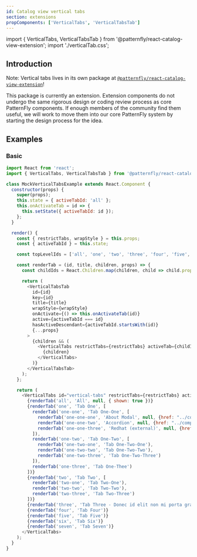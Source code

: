 ```yaml
---
id: Catalog view vertical tabs
section: extensions
propComponents: ['VerticalTabs', 'VerticalTabsTab']
---
```


import { VerticalTabs, VerticalTabsTab } from '@patternfly/react-catalog-view-extension';
import './verticalTab.css';

## Introduction
Note: Vertical tabs lives in its own package at [`@patternfly/react-catalog-view-extension`](https://www.npmjs.com/package/@patternfly/react-catalog-view-extension)!

This package is currently an extension. Extension components do not undergo the same rigorous design or coding review process as core PatternFly components. If enough members of the community find them useful, we will work to move them into our core PatternFly system by starting the design process for the idea.

## Examples
### Basic
```js
import React from 'react';
import { VerticalTabs, VerticalTabsTab } from '@patternfly/react-catalog-view-extension';

class MockVerticalTabsExample extends React.Component {
  constructor(props) {
    super(props);
    this.state = { activeTabId: 'all' };
    this.onActivateTab = id => {
      this.setState({ activeTabId: id });
    };
  }

  render() {
    const { restrictTabs, wrapStyle } = this.props;
    const { activeTabId } = this.state;

    const topLevelIds = ['all', 'one', 'two', 'three', 'four', 'five', 'six', 'seven'];

    const renderTab = (id, title, children, props) => {
      const childIds = React.Children.map(children, child => child.props.id);

      return (
        <VerticalTabsTab
          id={id}
          key={id}
          title={title}
          wrapStyle={wrapStyle}
          onActivate={() => this.onActivateTab(id)}
          active={activeTabId === id}
          hasActiveDescendant={activeTabId.startsWith(id)}
          {...props}
        >
          {children && (
            <VerticalTabs restrictTabs={restrictTabs} activeTab={childIds.includes(activeTabId)}>
              {children}
            </VerticalTabs>
          )}
        </VerticalTabsTab>
      );
    };

    return (
      <VerticalTabs id="vertical-tabs" restrictTabs={restrictTabs} activeTab={topLevelIds.includes(activeTabId)}>
        {renderTab('all', 'All', null, { shown: true })}
        {renderTab('one', 'Tab One', [
          renderTab('one-one', 'Tab One-One', [
            renderTab('one-one-one', 'About Modal', null, {href: "../components/about-modal"}),
            renderTab('one-one-two', 'Accordion', null, {href: "../components/accordion"}),
            renderTab('one-one-three', 'Redhat (external)', null, {href: "http://www.redhat.com"})
          ]),
          renderTab('one-two', 'Tab One-Two', [
            renderTab('one-two-one', 'Tab One-Two-One'),
            renderTab('one-two-two', 'Tab One-Two-Two'),
            renderTab('one-two-three', 'Tab One-Two-Three')
          ]),
          renderTab('one-three', 'Tab One-Thee')
        ])}
        {renderTab('two', 'Tab Two', [
          renderTab('two-one', 'Tab Two-One'),
          renderTab('two-two', 'Tab Two-Two'),
          renderTab('two-three', 'Tab Two-Three')
        ])}
        {renderTab('three', 'Tab Three - Donec id elit non mi porta gravida at eget metus')}
        {renderTab('four', 'Tab Four')}
        {renderTab('five', 'Tab Five')}
        {renderTab('six', 'Tab Six')}
        {renderTab('seven', 'Tab Seven')}
      </VerticalTabs>
    );
  }
}
```
